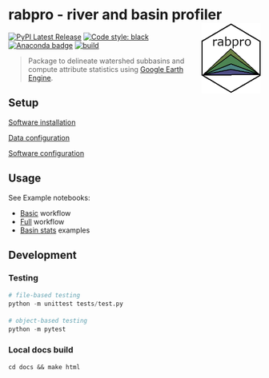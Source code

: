 # rabpro - river and basin profiler <a href='https:///VeinsOfTheEarth.github.io/rabpro/'><img src="docs/_static/logo.png" align="right" height=140/></a>

[![PyPI Latest Release](https://img.shields.io/pypi/v/rabpro.svg)](https://pypi.org/project/rabpro/) [![Code style: black](https://img.shields.io/badge/code%20style-black-000000.svg)](https://github.com/psf/black) [![Anaconda badge](https://anaconda.org/jschwenk/rabpro/badges/version.svg)](https://anaconda.org/jschwenk/rabpro) [![build](https://github.com/VeinsOfTheEarth/rabpro/actions/workflows/build.yaml/badge.svg)](https://github.com/VeinsOfTheEarth/rabpro/actions/workflows/build.yaml)

> Package to delineate watershed subbasins and compute attribute statistics using [Google Earth Engine](https://developers.google.com/earth-engine/).

## Setup

[Software installation](https://veinsoftheearth.github.io/rabpro/install/index.html)

[Data configuration](https://veinsoftheearth.github.io/rabpro/configure/index.html#data)

[Software configuration](https://veinsoftheearth.github.io/rabpro/configure/index.html#software)

## Usage

See Example notebooks:

* [Basic](https://veinsoftheearth.github.io/rabpro/examples/notebooks/basic_example.html) workflow
* [Full]((https://veinsoftheearth.github.io/rabpro/examples/notebooks/full_example.html)) workflow
* [Basin stats]((https://veinsoftheearth.github.io/rabpro/examples/notebooks/basin_stats.html)) examples

## Development

### Testing

```python
# file-based testing
python -m unittest tests/test.py

# object-based testing
python -m pytest
```

### Local docs build

```shell
cd docs && make html
```
